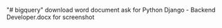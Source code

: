 "# bigquery" 
download word document ask for Python Django - Backend Developer.docx  for screenshot
